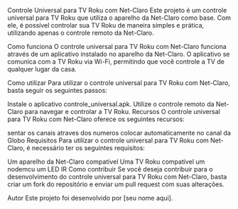 Controle Universal para TV Roku com Net-Claro
Este projeto é um controle universal para TV Roku que utiliza o aparelho da Net-Claro como base. Com ele, é possível controlar sua TV Roku de maneira simples e prática, utilizando apenas o controle remoto da Net-Claro.

Como funciona
O controle universal para TV Roku com Net-Claro funciona através de um aplicativo instalado no aparelho da Net-Claro. O aplicativo se comunica com a TV Roku via Wi-Fi, permitindo que você controle a TV de qualquer lugar da casa.

Como utilizar
Para utilizar o controle universal para TV Roku com Net-Claro, basta seguir os seguintes passos:

Instale o aplicativo controle_universal.apk.
Utilize o controle remoto da Net-Claro para navegar e controlar a TV Roku.
Recursos
O controle universal para TV Roku com Net-Claro oferece os seguintes recursos:

sentar os canais atraves dos numeros
colocar automaticamente  no canal da Globo
Requisitos
Para utilizar o controle universal para TV Roku com Net-Claro, é necessário ter os seguintes requisitos:

Um aparelho da Net-Claro compatível
Uma TV Roku compatível
um nodemcu
um LED IR
Como contribuir
Se você deseja contribuir para o desenvolvimento do controle universal para TV Roku com Net-Claro, basta criar um fork do repositório e enviar um pull request com suas alterações.

Autor
Este projeto foi desenvolvido por [seu nome aqui].
